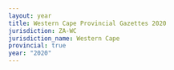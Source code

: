 ```yaml
---
layout: year
title: Western Cape Provincial Gazettes 2020
jurisdiction: ZA-WC
jurisdiction_name: Western Cape
provincial: true
year: "2020"
---
```

